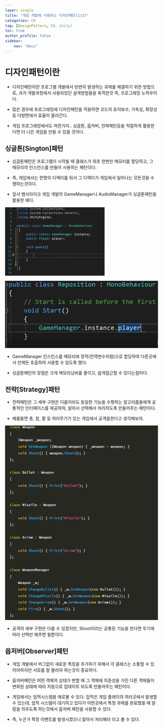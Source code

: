 ```yaml
---
layer: single
title: "게임 개발에 사용되는 디자인패턴(1/2)"
categories: C#
tag: [DesignPattern, C#, Unity]
toc: true
author_profile: false
sidebar: 
    nav: "docs"
---
```




# 디자인패턴이란

- 디자인패턴이란 프로그램 개발에서 빈번히 발생하는 과제를 해결하기 위한 방법으로, 과거 개발과정에서 사용되었던 설계방법들을 축적한것 즉, 프로그래밍 노하우이다.

- 많은 경우에 프로그래밍에 디자인패턴을 적용하면 코드의 유지보수, 가독성, 확장성등 다방면에서 효율이 올라간다.

- 게임 프로그래밍에서도 마찬가지.. 싱글톤, 옵저버, 전략패턴등을 적절하게 활용한다면 더 나은 게임을 만들 수 있을 것이다.


## 싱글톤[Sington]패턴

- 싱글톤패턴은 프로그램이 시작될 때 클래스가 최초 한번만 메모리를 할당하고, 그 메모리의 인스턴스를 만들어 사용하는 패턴이다.

- 즉, 게임에서는 한명의 디렉터를 둬서 그 디렉터가 게임에서 일어나는 모든것을 수행하는것이다.

- 앞서 뱀서라이크 게임 개발의 GameManager나 AudioManager가 싱글톤패턴을 활용한 예다.

![image](/images/2024/2024-04-17/capture_1.PNG)

![image](/images/2024/2024-04-17/capture_2.PNG)

- GameManager 인스턴스를 메모리에 정적(전역변수처럼)으로 할당하여 다른곳에서 언제든 호출하여 사용할 수 있도록 했다.

- 싱글톤패턴의 장점은 크게 메모리낭비를 줄이고, 쉽게접근할 수 있다는점이다.

## 전략[Strategy]패턴

- 전략패턴은 그 세부 구현은 다를지라도 동일한 기능을 수행하는 알고리즘들에게 공통적인 인터페이스를 제공하여, 알아서 선택해서 처리하도록 만들어주는 패턴이다.

- 예를들면 총, 칼, 활 등 여러무기가 있는 게임에서 공격을한다고 생각해보자.

![image](/images/2024/2024-04-17/capture_3.PNG)

- 공격의 세부 구현은 다를 수 있겠지만, Shoot이라는 공통된 기능을 한다면 무기에따라 선택만 해주면 될뿐이다.


## 옵저버[Observer]패턴

- 게임 개발에서 버그없이 새로운 특징을 추가하기 위해서 각 클래스는 소통할 수 있어야하지만 서로를 잘 몰라야 하는것이 중요하다.

- 옵저버패턴은 어떤 객체의 상태가 변할 때 그 객체에 의존성을 가진 다른 객체들이 변화된 상태에 따라 자동으로 업데이트 되도록 만들어주는 패턴이다.

- 게임에서는 업적시스템을 예로볼 수 있다. 업적은 게임 플레이의 여러곳에서 발생할 수 있는데, 업적 시스템이 대기하고 있다가 어떤곳에서 특정 과제를 완료했을 때 알람을 띄우도록 하는것에서 옵저버 패턴을 사용할 수 있다.

- 즉, 누군가 특정 이벤트를 발생시켰으니 알아서 처리해라 라고 볼 수 있다.
